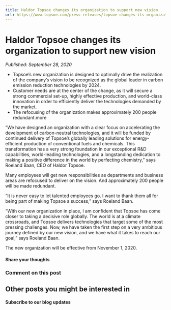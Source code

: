 ```yaml
---
title: Haldor Topsoe changes its organization to support new vision
url: https://www.topsoe.com/press-releases/topsoe-changes-its-organization-to-support-new-vision#main-content
---
```


# Haldor Topsoe changes its organization to support new vision

*Published: September 28, 2020*

- Topsoe’s new organization is designed to optimally drive the realization of the company’s vision to be recognized as the global leader in carbon emission reduction technologies by 2024.
- Customer needs are at the center of the change, as it will secure a strong commercial set-up, highly effective production, and world-class innovation in order to efficiently deliver the technologies demanded by the market.
- The refocusing of the organization makes approximately 200 people redundant.more

“We have designed an organization with a clear focus on accelerating the development of carbon-neutral technologies, and it will be funded by continued delivery of Topsoe’s globally leading solutions for energy-efficient production of conventional fuels and chemicals. This transformation has a very strong foundation in our exceptional R&D capabilities, world-leading technologies, and a longstanding dedication to making a positive difference in the world by perfecting chemistry,” says Roeland Baan, CEO of Haldor Topsoe.

Many employees will get new responsibilities as departments and business areas are refocused to deliver on the vision. And approximately 200 people will be made redundant.

“It is never easy to let talented employees go. I want to thank them all for being part of making Topsoe a success,” says Roeland Baan.

“With our new organization in place, I am confident that Topsoe has come closer to taking a decisive role globally. The world is at a climate crossroads, and Topsoe delivers technologies that target some of the most pressing challenges. Now, we have taken the first step on a very ambitious journey defined by our new vision, and we have what it takes to reach our goal,” says Roeland Baan.

The new organization will be effective from November 1, 2020.

#### Share your thoughts

### Comment on this post

## Other posts you might be interested in

#### Subscribe to our blog updates